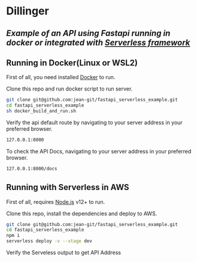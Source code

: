 # Dillinger
## _Example of an API using Fastapi running in docker or integrated with [Serverless framework](https://www.serverless.com/)_


## Running in Docker(Linux or WSL2)

First of all, you need installed [Docker](https://docs.docker.com/engine/install/) to run.

Clone this repo and run docker script to run server.

```sh
git clone git@github.com:jean-git/fastapi_serverless_example.git
cd fastapi_serverless_example
sh docker_build_and_run.sh
```
Verify the api default route by navigating to your server address in
your preferred browser.
```sh
127.0.0.1:8000
```

To check the API Docs, navigating to your server address in
your preferred browser.
```sh
127.0.0.1:8000/docs
```
## Running with Serverless in AWS

First of all, requires [Node.js](https://nodejs.org/) v12+ to run.

Clone this repo, install the dependencies and deploy to AWS.

```sh
git clone git@github.com:jean-git/fastapi_serverless_example.git
cd fastapi_serverless_example
npm i
serverless deploy -v --stage dev
```
Verify the Serveless output to get API Address
